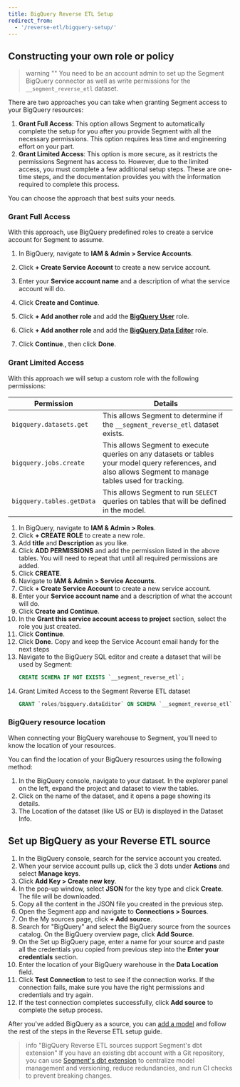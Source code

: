 ```yaml
---
title: BigQuery Reverse ETL Setup
redirect_from:
  - '/reverse-etl/bigquery-setup/'
---
```

## Constructing your own role or policy

> warning ""
> You need to be an account admin to set up the Segment BigQuery connector as well as write permissions for the `__segment_reverse_etl` dataset.

There are two approaches you can take when granting Segment access to your BigQuery resources: 
1. **Grant Full Access**: This option allows Segment to automatically complete the setup for you after you provide Segment with all the necessary permissions. This option requires less time and engineering effort on your part.
2. **Grant Limited Access**: This option is more secure, as it restricts the permissions Segment has access to. However, due to the limited access, you must complete a few additional setup steps. These are one-time steps, and the documentation provides you with the information required to complete this process.

You can choose the approach that best suits your needs.

### Grant Full Access
With this approach, use BigQuery predefined roles to create a service account for Segment to assume. 
1. In BigQuery, navigate to **IAM & Admin > Service Accounts**.
2. Click **+ Create Service Account** to create a new service account.
3. Enter your **Service account name** and a description of what the service account will do.

4. Click **Create and Continue**. 
5. Click **+ Add another role** and add the [**BigQuery User**](https://cloud.google.com/bigquery/docs/access-control#bigquery.user) role. 
6. Click **+ Add another role** and add the [**BigQuery Data Editor**](https://cloud.google.com/bigquery/docs/access-control#bigquery.dataEditor) role. 
7. Click **Continue**., then click **Done**.

### Grant Limited Access
With this approach we will setup a custom role with the following permissions:

Permission | Details
---------- | --------
`bigquery.datasets.get` | This allows Segment to determine if the `__segment_reverse_etl` dataset exists.
`bigquery.jobs.create` | This allows Segment to execute queries on any datasets or tables your model query references, and also allows Segment to manage tables used for tracking.
`bigquery.tables.getData` | This allows Segment to run `SELECT` queries on tables that will be defined in the model. 


1. In BigQuery, navigate to **IAM & Admin > Roles**.
2. Click **+ CREATE ROLE** to create a new role.
3. Add **title** and **Description** as you like.
4. Click **ADD PERMISSIONS** and add the permission listed in the above tables. You will need to repeat that until all required permissions are added.
5. Click **CREATE**. 
6. Navigate to **IAM & Admin > Service Accounts**. 
7. Click **+ Create Service Account** to create a new service account. 
8. Enter your **Service account name** and a description of what the account will do. 
9. Click **Create and Continue**. 
10. In the **Grant this service account access to project** section, select the role you just created. 
11. Click **Continue**. 
12. Click **Done**. Copy and keep the Service Account email handy for the next steps
13. Navigate to the BigQuery SQL editor and create a dataset that will be used by Segment:
    ```sql
    CREATE SCHEMA IF NOT EXISTS `__segment_reverse_etl`;
    ```
14. Grant Limited Access to the Segment Reverse ETL dataset
    ```sql
    GRANT `roles/bigquery.dataEditor` ON SCHEMA `__segment_reverse_etl` TO "serviceAccount:<YOUR SERVICE ACCOUNT EMAIL>";
    ```

### BigQuery resource location
When connecting your BigQuery warehouse to Segment, you'll need to know the location of your resources.

You can find the location of your BigQuery resources using the following method:
1. In the BigQuery console, navigate to your dataset. In the explorer panel on the left, expand the project and dataset to view the tables.
2. Click on the name of the dataset, and it opens a page showing its details.
3. The Location of the dataset (like US or EU) is displayed in the Dataset Info.

## Set up BigQuery as your Reverse ETL source
1. In the BigQuery console, search for the service account you created. 
2. When your service account pulls up, click the 3 dots under **Actions** and select **Manage keys**. 
3. Click **Add Key > Create new key**. 
4. In the pop-up window, select **JSON** for the key type and click **Create**. The file will be downloaded. 
5. Copy all the content in the JSON file you created in the previous step. 
6. Open the Segment app and navigate to **Connections > Sources**. 
7. On the My sources page, click **+ Add source**.  
8. Search for "BigQuery" and select the BigQuery source from the sources catalog. On the BigQuery overview page, click **Add Source**. 
9. On the Set up BigQuery page, enter a name for your source and paste all the credentials you copied from previous step into the **Enter your credentials** section. 
10. Enter the location of your BigQuery warehouse in the **Data Location** field. 
11. Click **Test Connection** to test to see if the connection works. If the connection fails, make sure you have the right permissions and credentials and try again. 
12. If the test connection completes successfully, click **Add source** to complete the setup process.

After you've added BigQuery as a source, you can [add a model](/docs/connections/reverse-etl/setup/#step-2-add-a-model) and follow the rest of the steps in the Reverse ETL setup guide.

> info "BigQuery Reverse ETL sources support Segment's dbt extension"
> If you have an existing dbt account with a Git repository, you can use [Segment's dbt extension](/docs/segment-app/extensions/dbt/) to centralize model management and versioning, reduce redundancies, and run CI checks to prevent breaking changes.
